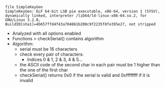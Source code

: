 ```
file SimpleKeyGen 
SimpleKeyGen: ELF 64-bit LSB pie executable, x86-64, version 1 (SYSV), dynamically linked, interpreter /lib64/ld-linux-x86-64.so.2, for GNU/Linux 3.2.0, BuildID[sha1]=4b657ffd4f43a704861b200c9f2235f8fe395e27, not stripped
```

* Analyzed with all options enabled
* Functions > checkSerial() contains algorithm
* Algorithm:
    * serial must be 16 characters
    * check every pair of characters:
        * Indices 0 & 1, 2 & 3, 4 & 5...
    * the ASCII code of the second char in each pair must be 1 higher than the one of the first char
    * checkSerial() returns 0x0 if the serial is valid and 0xffffffff if it is invalid
